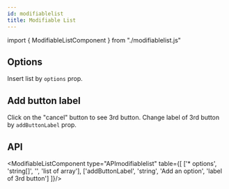 ```yaml
---
id: modifiablelist
title: Modifiable List
---
```


import { ModifiableListComponent } from "./modifiablelist.js"

## Options

<p>Insert list by <code>options</code> prop. </p>
<ModifiableListComponent array={["Name", "Age"]} />

## Add button label

<p>Click on the "cancel" button to see 3rd button. Change label of 3rd button by <code>addButtonLabel</code> prop. </p>
<ModifiableListComponent array={["Name", "Age"]} buttonlabel="button" />

## API

<ModifiableListComponent type="APImodifiablelist" table={[
  ['* options', 'string[]', '', 'list of array'],
  ['addButtonLabel', 'string', 'Add an option', 'label of 3rd button']
]}/>